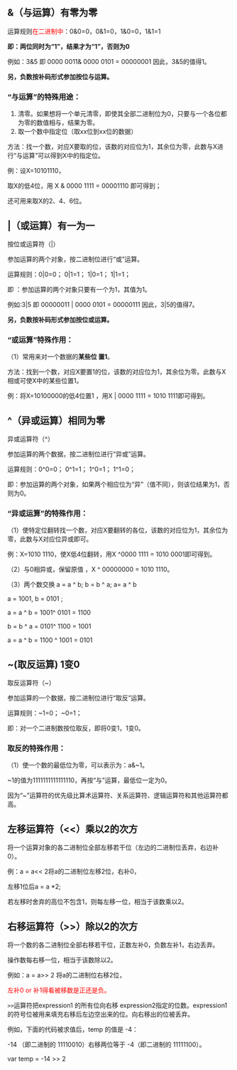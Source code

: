 ## &（与运算）有零为零

运算规则<font color=red>在二进制中</font>：0&0=0，0&1=0，1&0=0，1&1=1

**即：两位同时为“1”，结果才为“1”，否则为0**

例如：3&5 即 0000 0011& 0000 0101 = 00000001 因此，3&5的值得1。

**另，负数按补码形式参加按位与运算。**

### “与运算”的特殊用途：

1. 清零。如果想将一个单元清零，即使其全部二进制位为0，只要与一个各位都为零的数值相与，结果为零。
2. 取一个数中指定位（取xx位到xx位的数据）

方法：找一个数，对应X要取的位，该数的对应位为1，其余位为零，此数与X进行“与运算”可以得到X中的指定位。

例：设X=10101110，

取X的低4位，用 X & 0000 1111 = 00001110 即可得到；

还可用来取X的2、4、6位。

## |（或运算）有一为一

按位或运算符（|）

参加运算的两个对象，按二进制位进行“或”运算。

运算规则：0|0=0； 0|1=1； 1|0=1； 1|1=1；

即 ：参加运算的两个对象只要有一个为1，其值为1。

例如:3|5 即 00000011 | 0000 0101 = 00000111 因此，3|5的值得7。

**另，负数按补码形式参加按位或运算。**

### “或运算”特殊作用：

（1）常用来对一个数据的**某些位 置1**。

方法：找到一个数，对应X要置1的位，该数的对应位为1，其余位为零。此数与X相或可使X中的某些位置1。

例：将X=10100000的低4位置1 ，用X | 0000 1111 = 1010 1111即可得到。

## ^（异或运算）相同为零

异或运算符（^）

参加运算的两个数据，按二进制位进行“异或”运算。

运算规则：0^0=0； 0^1=1； 1^0=1； 1^1=0；

即：参加运算的两个对象，如果两个相应位为“异”（值不同），则该位结果为1，否则为0。

### “异或运算”的特殊作用：

（1）使特定位翻转找一个数，对应X要翻转的各位，该数的对应位为1，其余位为零，此数与X对应位异或即可。

例：X=1010 1110，使X低4位翻转，用X ^0000 1111 = 1010 0001即可得到。

（2）与0相异或，保留原值 ，X ^ 00000000 = 1010 1110。

（3）两个数交换 a = a ^ b; b = b ^ a; a= a ^ b

a = 1001, b = 0101 ;

a = a ^ b = 1001^ 0101 = 1100

b = b ^ a = 0101^ 1100 = 1001

a = a ^ b = 1100 ^ 1001 = 0101

## ~(取反运算) 1变0

取反运算符（~）

参加运算的一个数据，按二进制位进行“取反”运算。

运算规则：~1=0； ~0=1；

即：对一个二进制数按位取反，即将0变1，1变0。

### 取反的特殊作用：

（1）使一个数的最低位为零，可以表示为：a&~1。

~1的值为1111111111111110，再按“与”运算，最低位一定为0。

因为“~”运算符的优先级比算术运算符、关系运算符、逻辑运算符和其他运算符都高。

## 左移运算符（<<）乘以2的次方

将一个运算对象的各二进制位全部左移若干位（左边的二进制位丢弃，右边补0）。

例：a = a<< 2将a的二进制位左移2位，右补0，

左移1位后a = a *2;

若左移时舍弃的高位不包含1，则每左移一位，相当于该数乘以2。

## 右移运算符（>>）除以2的次方

将一个数的各二进制位全部右移若干位，正数左补0，负数左补1，右边丢弃。

操作数每右移一位，相当于该数除以2。

例如：a = a>> 2 将a的二进制位右移2位，

<font color=red>左补0 or 补1得看被移数是正还是负。</font>

`>>`运算符把expression1 的所有位向右移 expression2指定的位数。expression1的符号位被用来填充右移后左边空出来的位。向右移出的位被丢弃。

例如，下面的代码被求值后，temp 的值是 -4：

-14 （即二进制的 11110010）右移两位等于 -4（即二进制的 11111100）。

var temp = -14 >> 2

